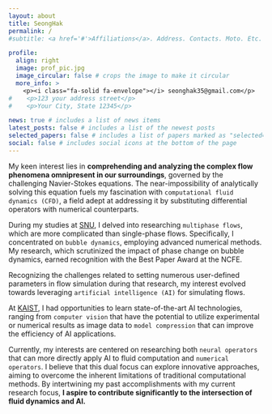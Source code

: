 ```yaml
---
layout: about
title: SeongHak
permalink: /
#subtitle: <a href='#'>Affiliations</a>. Address. Contacts. Moto. Etc.

profile:
  align: right
  image: prof_pic.jpg
  image_circular: false # crops the image to make it circular
  more_info: >
    <p><i class="fa-solid fa-envelope"></i> seonghak35@gmail.com</p>
#    <p>123 your address street</p>
#    <p>Your City, State 12345</p>

news: true # includes a list of news items
latest_posts: false # includes a list of the newest posts
selected_papers: false # includes a list of papers marked as "selected={true}"
social: false # includes social icons at the bottom of the page
---
```


My keen interest lies in <strong>comprehending and analyzing the complex flow phenomena omnipresent in our surroundings</strong>, governed by the challenging Navier-Stokes equations. The near-impossibility of analytically solving this equation fuels my fascination with `computational fluid dynamics (CFD)`, a field adept at addressing it by substituting differential operators with numerical counterparts.

During my studies at [SNU](https://aerospace.snu.ac.kr/), I delved into researching `multiphase flows`, which are more complicated than single-phase flows. Specifically, I concentrated on `bubble dynamics`, employing advanced numerical methods. My research, which scrutinized the impact of phase change on bubble dynamics, earned recognition with the Best Paper Award at the NCFE.

Recognizing the challenges related to setting numerous user-defined parameters in flow simulation during that research, my interest evolved towards leveraging `artificial intelligence (AI)` for simulating flows.

At [KAIST](https://ee.kaist.ac.kr/), I had opportunities to learn state-of-the-art AI technologies, ranging from `computer vision` that have the potential to utilize experimental or numerical results as image data to `model compression` that can improve the efficiency of AI applications.

Currently, my interests are centered on researching both `neural operators` that can more directly apply AI to fluid computation and `numerical operators`. I believe that this dual focus can explore innovative approaches, aiming to overcome the inherent limitations of traditional computational methods. By intertwining my past accomplishments with my current research focus, <strong>I aspire to contribute significantly to the intersection of fluid dynamics and AI.</strong>
